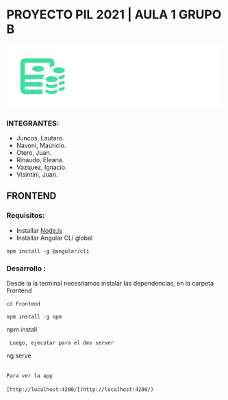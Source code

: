 # PROYECTO PIL 2021 | AULA 1 GRUPO B

![Logo PILMONEY](Frontend/src/assets/logo/PILMONEY-logo.png)

### INTEGRANTES:

- Juncos, Lautaro.
- Navoni, Mauricio.
- Otero, Juan.
- Rinaudo, Eleana.
- Vazquez, Ignacio.
- Visintini, Juan.



## FRONTEND

### Requisitos:

- Installar [Node.js](https://nodejs.org/es/)
- Installar Angular CLI global 

```
npm install -g @angular/cli
```



### Desarrollo :
Desde la la terminal necesitamos instalar las dependencias, en la carpeta Frontend
```
cd Frontend
```
```
npm install -g npm
```
npm install
```
 Luego, ejecutar para el dev server
```
ng serve
```

Para ver la app

[http://localhost:4200/](http://localhost:4200/)









